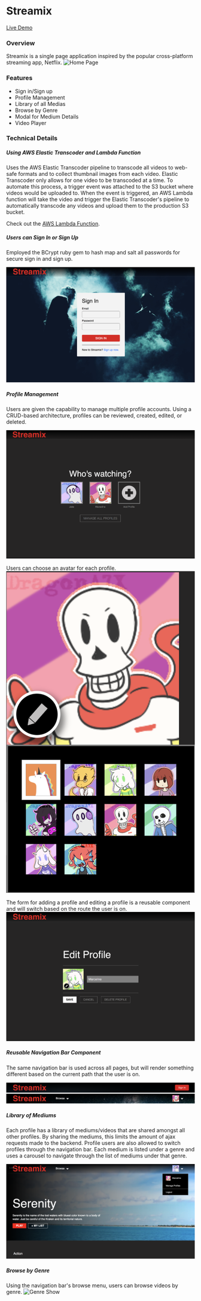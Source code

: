 # Streamix

[Live Demo](https://watch-streamix.herokuapp.com)

### Overview
Streamix is a single page application inspired by the popular cross-platform streaming app, Netflix.
![Home Page](docs/images/home.png)

### Features
- Sign in/Sign up
- Profile Management
- Library of all Medias
- Browse by Genre
- Modal for Medium Details
- Video Player

### Technical Details

##### Using AWS Elastic Transcoder and Lambda Function
Uses the AWS Elastic Transcoder pipeline to transcode all videos to web-safe formats and to collect thumbnail images from each video. Elastic Transcoder only allows for one video to be transcoded at a time. To automate this process, a trigger event was attached to the S3 bucket where videos would be uploaded to. When the event is triggered, an AWS Lambda function will take the video and trigger the Elastic Transcoder's pipeline to automatically transcode any videos and upload them to the production S3 bucket.

Check out the [AWS Lambda Function](docs/elastic_transcoder_lambda.js).

##### Users can Sign In or Sign Up
Employed the BCrypt ruby gem to hash map and salt all passwords for secure sign in and sign up.

![Session](docs/images/session_form.png)


##### Profile Management
Users are given the capability to manage multiple profile accounts. Using a CRUD-based architecture, profiles can be reviewed, created, edited, or deleted.

![Profile Mangement](docs/images/profile_management.png)

Users can choose an avatar for each profile.
![Avatar Selection](docs/images/avatar_selection.png)

The form for adding a profile and editing a profile is a reusable component and will switch based on the route the user is on.
![Profile Edit Form](docs/images/profile_edit_form.png)

##### Reusable Navigation Bar Component
The same navigation bar is used across all pages, but will render something different based on the current path that the user is on.

![Home](docs/images/home_navbar.png)
![Profile](docs/images/library_navbar.png)

##### Library of Mediums
Each profile has a library of mediums/videos that are shared amongst all other profiles. By sharing the mediums, this limits the amount of ajax requests made to the backend. Profile users are also allowed to switch profiles through the navigation bar. Each medium is listed under a genre and uses a carousel to navigate through the list of mediums under that genre.

![Library](docs/images/header.png)

##### Browse by Genre
Using the navigation bar's browse menu, users can browse videos by genre.
![Genre Show](docs/image/genre_show.png)
